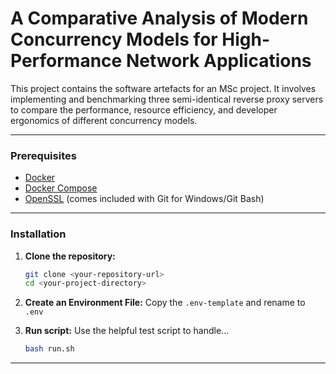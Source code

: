 # A Comparative Analysis of Modern Concurrency Models for High-Performance Network Applications

This project contains the software artefacts for an MSc project. It involves implementing and benchmarking three semi-identical reverse proxy servers to compare the performance, resource efficiency, and developer ergonomics of different concurrency models.

---

### Prerequisites

- [Docker](https://www.docker.com/products/docker-desktop/)
- [Docker Compose](https://docs.docker.com/compose/install/)
- [OpenSSL](https://wiki.openssl.org/index.php/Binaries) (comes included with Git for Windows/Git Bash)

---

### Installation

1.  **Clone the repository:**

    ```bash
    git clone <your-repository-url>
    cd <your-project-directory>
    ```

2.  **Create an Environment File:**
    Copy the `.env-template` and rename to `.env`

3.  **Run script:**
    Use the helpful test script to handle...

    ```bash
    bash run.sh
    ```

---
